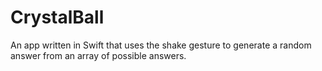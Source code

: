 # CrystalBall

An app written in Swift that uses the shake gesture to generate a random answer from an array of possible answers. 
